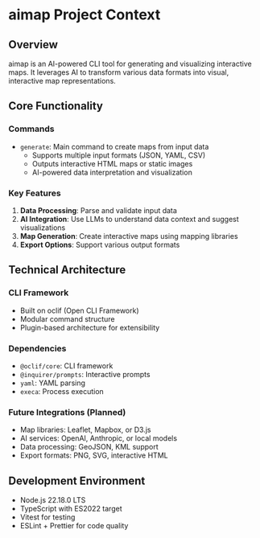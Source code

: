 # aimap Project Context

## Overview

aimap is an AI-powered CLI tool for generating and visualizing interactive maps. It leverages AI to transform various data formats into visual, interactive map representations.

## Core Functionality

### Commands
- `generate`: Main command to create maps from input data
  - Supports multiple input formats (JSON, YAML, CSV)
  - Outputs interactive HTML maps or static images
  - AI-powered data interpretation and visualization

### Key Features
1. **Data Processing**: Parse and validate input data
2. **AI Integration**: Use LLMs to understand data context and suggest visualizations
3. **Map Generation**: Create interactive maps using mapping libraries
4. **Export Options**: Support various output formats

## Technical Architecture

### CLI Framework
- Built on oclif (Open CLI Framework)
- Modular command structure
- Plugin-based architecture for extensibility

### Dependencies
- `@oclif/core`: CLI framework
- `@inquirer/prompts`: Interactive prompts
- `yaml`: YAML parsing
- `execa`: Process execution

### Future Integrations (Planned)
- Map libraries: Leaflet, Mapbox, or D3.js
- AI services: OpenAI, Anthropic, or local models
- Data processing: GeoJSON, KML support
- Export formats: PNG, SVG, interactive HTML

## Development Environment
- Node.js 22.18.0 LTS
- TypeScript with ES2022 target
- Vitest for testing
- ESLint + Prettier for code quality